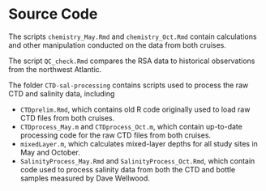 # Source Code

The scripts `chemistry_May.Rmd` and `chemistry_Oct.Rmd` contain calculations and other manipulation conducted on the data from both cruises.

The script `QC_check.Rmd` compares the RSA data to historical observations from the northwest Atlantic.

The folder `CTD-sal-processing` contains scripts used to process the raw CTD and salinity data, including
* `CTDprelim.Rmd`, which contains old R code originally used to load raw CTD files from both cruises.
* `CTDprocess_May.m` and `CTDprocess_Oct.m`, which contain up-to-date processing code for the raw CTD files from both cruises.
* `mixedLayer.m`, which calculates mixed-layer depths for all study sites in May and October.
* `SalinityProcess_May.Rmd` and `SalinityProcess_Oct.Rmd`, which contain code used to process salinity data from both the CTD and bottle samples measured by Dave Wellwood.
